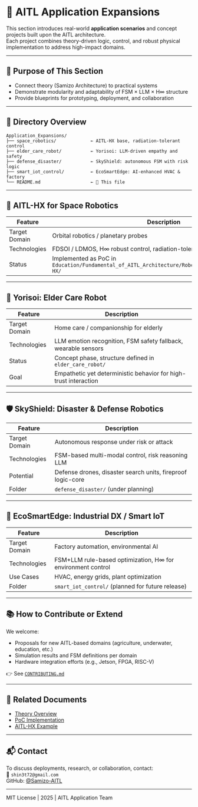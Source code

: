 # 🚀 AITL Application Expansions

This section introduces real-world **application scenarios** and concept projects built upon the AITL architecture.  
Each project combines theory-driven logic, control, and robust physical implementation to address high-impact domains.

---

## 🧭 Purpose of This Section

- Connect theory (Samizo Architecture) to practical systems  
- Demonstrate modularity and adaptability of FSM × LLM × H∞ structure  
- Provide blueprints for prototyping, deployment, and collaboration

---

## 🧱 Directory Overview

```
Application_Expansions/
├── space_robotics/             ← AITL-HX base, radiation-tolerant control
├── elder_care_robot/           ← Yorisoi: LLM-driven empathy and safety
├── defense_disaster/           ← SkyShield: autonomous FSM with risk logic
├── smart_iot_control/          ← EcoSmartEdge: AI-enhanced HVAC & factory
└── README.md                   ← 📘 This file
```

---

## 🚀 AITL-HX for Space Robotics

| Feature       | Description |
|---------------|-------------|
| Target Domain | Orbital robotics / planetary probes |
| Technologies  | FDSOI / LDMOS, H∞ robust control, radiation-tolerant FSM |
| Status        | Implemented as PoC in `Education/Fundamental_of_AITL_Architecture/Robotics_Control_Examples/AITL-HX/` |

---

## 🤖 Yorisoi: Elder Care Robot

| Feature       | Description |
|---------------|-------------|
| Target Domain | Home care / companionship for elderly |
| Technologies  | LLM emotion recognition, FSM safety fallback, wearable sensors |
| Status        | Concept phase, structure defined in `elder_care_robot/` |
| Goal          | Empathetic yet deterministic behavior for high-trust interaction |

---

## 🛡 SkyShield: Disaster & Defense Robotics

| Feature       | Description |
|---------------|-------------|
| Target Domain | Autonomous response under risk or attack |
| Technologies  | FSM-based multi-modal control, risk reasoning LLM |
| Potential     | Defense drones, disaster search units, fireproof logic-core |
| Folder        | `defense_disaster/` (under planning) |

---

## 🌱 EcoSmartEdge: Industrial DX / Smart IoT

| Feature       | Description |
|---------------|-------------|
| Target Domain | Factory automation, environmental AI |
| Technologies  | FSM+LLM rule-based optimization, H∞ for environment control |
| Use Cases     | HVAC, energy grids, plant optimization |
| Folder        | `smart_iot_control/` (planned for future release) |

---

## 📚 How to Contribute or Extend

We welcome:

- Proposals for new AITL-based domains (agriculture, underwater, education, etc.)  
- Simulation results and FSM definitions per domain  
- Hardware integration efforts (e.g., Jetson, FPGA, RISC-V)

👉 See [`CONTRIBUTING.md`](../CONTRIBUTING.md)

---

## 🔗 Related Documents

- [Theory Overview](../docs/AITL_Theory_Framework.md)  
- [PoC Implementation](../PoC/README.md)  
- [AITL-HX Example](../Education/Fundamental_of_AITL_Architecture/Robotics_Control_Examples/AITL-HX/README.md)

---

## 📬 Contact

To discuss deployments, research, or collaboration, contact:  
📩 `shin3t72@gmail.com`  
GitHub: [@Samizo-AITL](https://github.com/Samizo-AITL)

---

MIT License | 2025 | AITL Application Team
